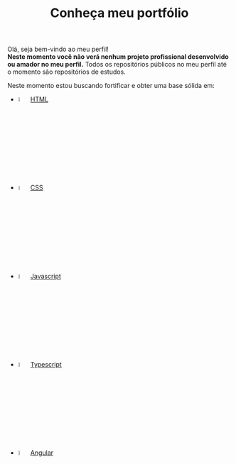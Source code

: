 <!DOCTYPE html>
<html lang="pt-br">

<head>
  <meta charset="UTF-8">
  <meta http-equiv="X-UA-Compatible" content="IE=edge">
  <meta name="viewport" content="width=device-width, initial-scale=1.0">
</head>

<body>
  <header>
    <h1>Conheça meu portfólio</h1>
  </header>
  <main>
    <p>
      Olá, seja bem-vindo ao meu perfil!
      <br>
      <strong>Neste momento você não verá nenhum projeto profissional desenvolvido ou amador no meu perfil.</strong>
      Todos os repositórios públicos
      no meu perfil até o
      momento são repositórios de estudos.
    </p>
    <p>
      Neste momento estou buscando fortificar e obter uma base sólida em:
    <ul>
      <li>
        <img style="width:5%" src="https://cdn.jsdelivr.net/gh/devicons/devicon/icons/html5/html5-original.svg" />
        <a href="https://github.com/GAMELEIRA/html-css-js">HTML</a>
      </li>
      <li>
        <img style="width:5%" src="https://cdn.jsdelivr.net/gh/devicons/devicon/icons/css3/css3-original.svg" />
        <a href="https://github.com/GAMELEIRA/html-css">CSS</a>
      </li>
      <li>
        <img style="width:5%" src="https://cdn.jsdelivr.net/gh/devicons/devicon/icons/javascript/javascript-original.svg" />
        <a href="https://github.com/GAMELEIRA/javascript">Javascript</a>
      </li>
      <li>
        <img style="width:5%" src="https://cdn.jsdelivr.net/gh/devicons/devicon/icons/typescript/typescript-original.svg" />
        <a href="https://github.com/GAMELEIRA/typescript">Typescript</a>
      </li>
      <li>
        <img style="width: 5%;" src="https://cdn.jsdelivr.net/gh/devicons/devicon/icons/angularjs/angularjs-original.svg">
        <a href="https://github.com/GAMELEIRA/angular">Angular</a>
      </li>
    </ul>
    </p>
  </main>
</body>

</html>
